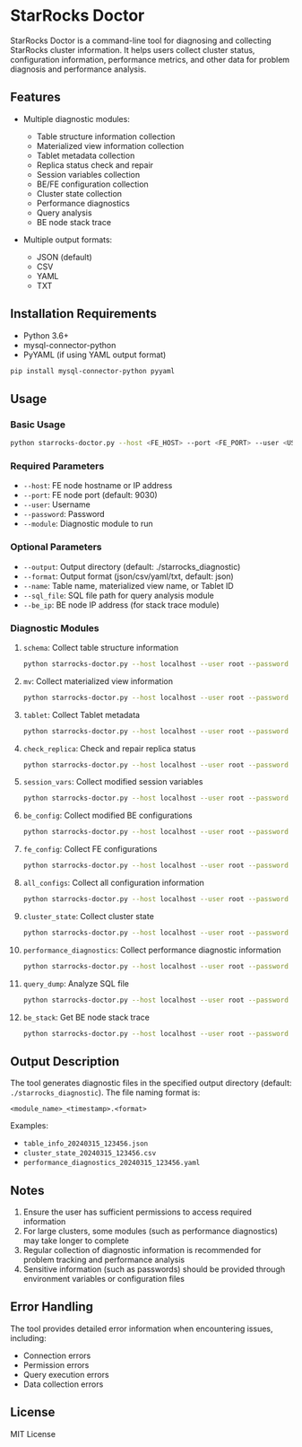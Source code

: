 # StarRocks Doctor

StarRocks Doctor is a command-line tool for diagnosing and collecting StarRocks cluster information. It helps users collect cluster status, configuration information, performance metrics, and other data for problem diagnosis and performance analysis.

## Features

- Multiple diagnostic modules:
  - Table structure information collection
  - Materialized view information collection
  - Tablet metadata collection
  - Replica status check and repair
  - Session variables collection
  - BE/FE configuration collection
  - Cluster state collection
  - Performance diagnostics
  - Query analysis
  - BE node stack trace

- Multiple output formats:
  - JSON (default)
  - CSV
  - YAML
  - TXT

## Installation Requirements

- Python 3.6+
- mysql-connector-python
- PyYAML (if using YAML output format)

```bash
pip install mysql-connector-python pyyaml
```

## Usage

### Basic Usage

```bash
python starrocks-doctor.py --host <FE_HOST> --port <FE_PORT> --user <USERNAME> --password <PASSWORD> --module <MODULE_NAME> [other options]
```

### Required Parameters

- `--host`: FE node hostname or IP address
- `--port`: FE node port (default: 9030)
- `--user`: Username
- `--password`: Password
- `--module`: Diagnostic module to run

### Optional Parameters

- `--output`: Output directory (default: ./starrocks_diagnostic)
- `--format`: Output format (json/csv/yaml/txt, default: json)
- `--name`: Table name, materialized view name, or Tablet ID
- `--sql_file`: SQL file path for query analysis module
- `--be_ip`: BE node IP address (for stack trace module)

### Diagnostic Modules

1. `schema`: Collect table structure information
   ```bash
   python starrocks-doctor.py --host localhost --user root --password xxx --module schema
   ```

2. `mv`: Collect materialized view information
   ```bash
   python starrocks-doctor.py --host localhost --user root --password xxx --module mv
   ```

3. `tablet`: Collect Tablet metadata
   ```bash
   python starrocks-doctor.py --host localhost --user root --password xxx --module tablet
   ```

4. `check_replica`: Check and repair replica status
   ```bash
   python starrocks-doctor.py --host localhost --user root --password xxx --module check_replica --name <tablet_id>
   ```

5. `session_vars`: Collect modified session variables
   ```bash
   python starrocks-doctor.py --host localhost --user root --password xxx --module session_vars
   ```

6. `be_config`: Collect modified BE configurations
   ```bash
   python starrocks-doctor.py --host localhost --user root --password xxx --module be_config
   ```

7. `fe_config`: Collect FE configurations
   ```bash
   python starrocks-doctor.py --host localhost --user root --password xxx --module fe_config
   ```

8. `all_configs`: Collect all configuration information
   ```bash
   python starrocks-doctor.py --host localhost --user root --password xxx --module all_configs
   ```

9. `cluster_state`: Collect cluster state
   ```bash
   python starrocks-doctor.py --host localhost --user root --password xxx --module cluster_state
   ```

10. `performance_diagnostics`: Collect performance diagnostic information
    ```bash
    python starrocks-doctor.py --host localhost --user root --password xxx --module performance_diagnostics
    ```

11. `query_dump`: Analyze SQL file
    ```bash
    python starrocks-doctor.py --host localhost --user root --password xxx --module query_dump --sql_file <sql_file_path>
    ```

12. `be_stack`: Get BE node stack trace
    ```bash
    python starrocks-doctor.py --host localhost --user root --password xxx --module be_stack --be_ip <be_ip>
    ```

## Output Description

The tool generates diagnostic files in the specified output directory (default: `./starrocks_diagnostic`). The file naming format is:
```
<module_name>_<timestamp>.<format>
```

Examples:
- `table_info_20240315_123456.json`
- `cluster_state_20240315_123456.csv`
- `performance_diagnostics_20240315_123456.yaml`

## Notes

1. Ensure the user has sufficient permissions to access required information
2. For large clusters, some modules (such as performance diagnostics) may take longer to complete
3. Regular collection of diagnostic information is recommended for problem tracking and performance analysis
4. Sensitive information (such as passwords) should be provided through environment variables or configuration files

## Error Handling

The tool provides detailed error information when encountering issues, including:
- Connection errors
- Permission errors
- Query execution errors
- Data collection errors

## License

MIT License 